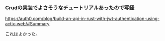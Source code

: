 ### Crudの実装でよさそうなチュートリアルあったので写経
https://auth0.com/blog/build-an-api-in-rust-with-jwt-authentication-using-actix-web/#Summary

これはよかった。